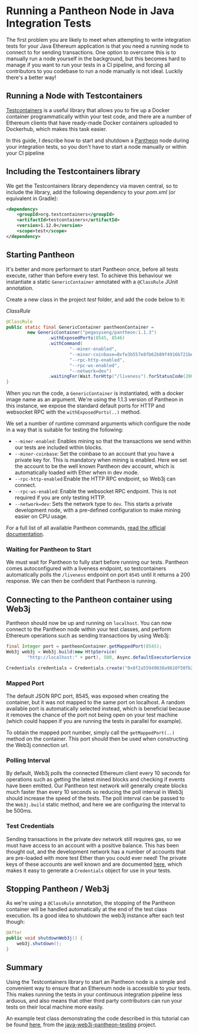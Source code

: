 # Running a Pantheon Node in Java Integration Tests

The first problem you are likely to meet when attempting to write integration tests for your Java Ethereum application is that you need a running node to connect to for sending transactions.  One option to overcome this is to manually run a node yourself in the background, but this becomes hard to manage if you want to run your tests in a CI pipeline, and forcing all contributors to you codebase to run a node manually is not ideal.  Luckily there's a better way!

## Running a Node with Testcontainers

[Testcontainers](https://www.testcontainers.org/) is a useful library that allows you to fire up a Docker container programmatically within your test code, and there are a number of Ethereum clients that have ready-made Docker containers uploaded to Dockerhub, which makes this task easier.

In this guide, I describe how to start and shutdown a [Pantheon](https://github.com/PegaSysEng/pantheon) node during your integration tests, so you don't have to start a node manually or within your CI pipeline

## Including the Testcontainers library

We get the Testcontainers library dependency via maven central, so to include the library, add the following dependency to your _pom.xml_ (or equivalent in Gradle):

```xml
<dependency>
    <groupId>org.testcontainers</groupId>
    <artifactId>testcontainers</artifactId>
    <version>1.12.0</version>
    <scope>test</scope>
</dependency>
```

## Starting Pantheon

It's better and more performant to start Pantheon once, before all tests execute, rather than before every test.  To achieve this behaviour we instantiate a static `GenericContainer` annotated with a `@ClassRule` JUnit annotation.

Create a new class in the project _test_ folder, and add the code below to it:

_ClassRule_

```java
@ClassRule
public static final GenericContainer pantheonContainer =
        new GenericContainer("pegasyseng/pantheon:1.1.3")
                .withExposedPorts(8545, 8546)
                .withCommand(
                        "--miner-enabled",
                        "--miner-coinbase=0xfe3b557e8fb62b89f4916b721be55ceb828dbd73",
                        "--rpc-http-enabled",
                        "--rpc-ws-enabled",
                        "--network=dev")
                .waitingFor(Wait.forHttp("/liveness").forStatusCode(200).forPort(8545));
}
```

When you run the code, a `GenericContainer` is instantiated, with a docker image name as an argument.  We're using the 1.1.3 version of Pantheon in this instance, we expose the standard default ports for HTTP and websocket RPC with the `withExposedPorts(..)` method.

We set a number of runtime command arguments which configure the node in a way that is suitable for testing the following:

-   `--miner-enabled`: Enables mining so that the transactions we send within our tests are included within blocks.
-   `--miner-coinbase`: Set the coinbase to an account that you have a private key for.  This is mandatory when mining is enabled. Here we set the account to be the well known Pantheon dev account, which is automatically loaded with Ether when in dev mode.
-   `--rpc-http-enabled`:Enable the HTTP RPC endpoint, so Web3j can connect.
-   `--rpc-ws-enabled`: Enable the websocket RPC endpoint.  This is not required if you are only testing HTTP.
-   `--network=dev`: Sets the network type to `dev`.  This starts a private development node, with a pre-defined configuration to make mining easier on CPU usage.

For a full list of all available Pantheon commands, [read the official documentation](https://docs.pantheon.pegasys.tech/en/stable/Reference/Pantheon-CLI-Syntax/).

### Waiting for Pantheon to Start

We must wait for Pantheon to fully start before running our tests.  Pantheon comes autoconfigured with a liveness endpoint, so testcontainers automatically polls the `/liveness` endpoint on port `8545` until it returns a 200 response.  We can then be confident that Pantheon is running.

## Connecting to the Pantheon container using Web3j

Pantheon should now be up and running on `localhost`.  You can now connect to the Pantheon node within your test classes, and perform Ethereum operations such as sending transactions by using Web3j:

```java
final Integer port = pantheonContainer.getMappedPort(8545);
Web3j web3j = Web3j.build(new HttpService(
        "http://localhost:" + port), 500, Async.defaultExecutorService());

Credentials credentials = Credentials.create("0x8f2a55949038a9610f50fb23b5883af3b4ecb3c3bb792cbcefbd1542c692be63");
```

### Mapped Port

The default JSON RPC port, 8545, was exposed when creating the container, but it was not mapped to the same port on localhost.  A random available port is automatically selected instead, which is beneficial because it removes the chance of the port not being open on your test machine (which could happen if you are running the tests in parallel for example).

To obtain the mapped port number, simply call the `getMappedPort(..)` method on the container.  This port should then be used when constructing the Web3j connection url.

### Polling Interval

By default, Web3j polls the connected Ethereum client every 10 seconds for operations such as getting the latest mined blocks and checking if events have been emitted.  Our Pantheon test network will generally create blocks much faster than every 10 seconds so reducing the poll interval in Web3j should increase the speed of the tests.  The poll interval can be passed to the `Web3j.build` static method, and here we are configuring the interval to be 500ms.

### Test Credentials

Sending transactions in the private dev network still requires gas, so we must have access to an account with a positive balance.  This has been thought out, and the development network has a number of accounts that are pre-loaded with more test Ether than you could ever need!  The private keys of these accounts are well known and are documented [here](https://docs.pantheon.pegasys.tech/en/stable/Configuring-Pantheon/Accounts-for-Testing/), which makes it easy to generate a `Credentials` object for use in your tests.

## Stopping Pantheon / Web3j

As we're using a `@ClassRule` annotation, the stopping of the Pantheon container will be handled automatically at the end of the test class execution.  Its a good idea to shutdown the web3j instance after each test though:

```java
@After
public void shutdownWeb3j() {
    web3j.shutdown();
}
```

## Summary

Using the Testcontainers library to start an Pantheon node is a simple and convenient way to ensure that an Ethereum node is accessible to your tests.  This makes running the tests in your continuous integration pipeline less arduous, and also means that other third party contributors can run your tests on their local machine more easily.

An example test class demonstrating the code described in this tutorial can be found [here](https://github.com/kauri-io/java-web3j-pantheon-testing/blob/master/src/test/java/io/kauri/java/test/TestWeb3jPantheon.java), from the [java-web3j-pantheon-testing](https://github.com/kauri-io/java-web3j-pantheon-testing) project.
